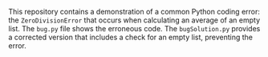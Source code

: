 This repository contains a demonstration of a common Python coding error: the `ZeroDivisionError` that occurs when calculating an average of an empty list. The `bug.py` file shows the erroneous code.  The `bugSolution.py` provides a corrected version that includes a check for an empty list, preventing the error.
